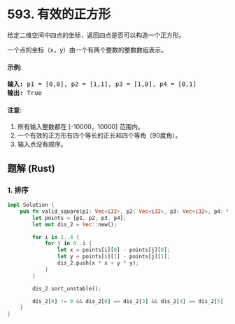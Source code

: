 # 593. 有效的正方形
给定二维空间中四点的坐标，返回四点是否可以构造一个正方形。

一个点的坐标（x，y）由一个有两个整数的整数数组表示。

#### 示例:
<pre>
<strong>输入:</strong> p1 = [0,0], p2 = [1,1], p3 = [1,0], p4 = [0,1]
<strong>输出:</strong> True
</pre>

#### 注意:
1. 所有输入整数都在 [-10000，10000] 范围内。
2. 一个有效的正方形有四个等长的正长和四个等角（90度角）。
3. 输入点没有顺序。

## 题解 (Rust)

### 1. 排序
```Rust
impl Solution {
    pub fn valid_square(p1: Vec<i32>, p2: Vec<i32>, p3: Vec<i32>, p4: Vec<i32>) -> bool {
        let points = [p1, p2, p3, p4];
        let mut dis_2 = Vec::new();

        for i in 1..4 {
            for j in 0..i {
                let x = points[i][0] - points[j][0];
                let y = points[i][1] - points[j][1];
                dis_2.push(x * x + y * y);
            }
        }

        dis_2.sort_unstable();

        dis_2[0] != 0 && dis_2[0] == dis_2[3] && dis_2[4] == dis_2[5]
    }
}
```

